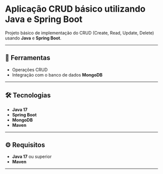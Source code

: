 # Aplicação CRUD básico utilizando Java e Spring Boot

Projeto básico de implementação do CRUD (Create, Read, Update, Delete) usando **Java** e **Spring Boot**. 

---

## 🚀 Ferramentas

- Operações CRUD
- Integração com o banco de dados **MongoDB**
---

## 🛠️ Tecnologias

- **Java 17**
- **Spring Boot**
- **MongoDB**
- **Maven**
---

## ⚙️ Requisitos
- **Java 17** ou superior
- **Maven**
---
